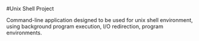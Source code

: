 #Unix Shell Project

Command-line application designed to be used for unix shell environment, using background program execution, I/O redirection, program environments.